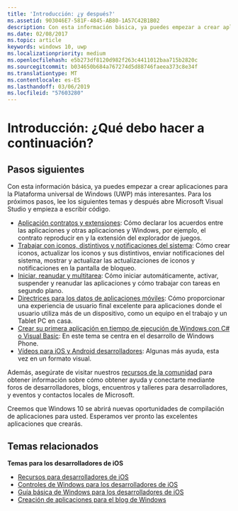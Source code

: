 ```yaml
---
title: 'Introducción: ¿y después?'
ms.assetid: 903046E7-581F-4845-AB80-1A57C42B1B02
description: Con esta información básica, ya puedes empezar a crear aplicaciones para la Plataforma universal de Windows (UWP) más interesantes.
ms.date: 02/08/2017
ms.topic: article
keywords: windows 10, uwp
ms.localizationpriority: medium
ms.openlocfilehash: e5b273df8120d982f263c4411012baa715b2820c
ms.sourcegitcommit: b034650b684a767274d5d88746faeea373c8e34f
ms.translationtype: MT
ms.contentlocale: es-ES
ms.lasthandoff: 03/06/2019
ms.locfileid: "57603280"
---
```

# <a name="getting-started-what-next"></a>Introducción: ¿Qué debo hacer a continuación?


## <a name="next-steps"></a>Pasos siguientes

Con esta información básica, ya puedes empezar a crear aplicaciones para la Plataforma universal de Windows (UWP) más interesantes. Para los próximos pasos, lee los siguientes temas y después abre Microsoft Visual Studio y empieza a escribir código.

-   [Aplicación contratos y extensiones](https://msdn.microsoft.com/library/windows/apps/hh464906): Cómo declarar los acuerdos entre las aplicaciones y otras aplicaciones y Windows, por ejemplo, el contrato reproducir en y la extensión del explorador de juegos.
-   [Trabajar con iconos, distintivos y notificaciones del sistema](https://msdn.microsoft.com/library/windows/apps/xaml/hh868259): Cómo crear iconos, actualizar los iconos y sus distintivos, enviar notificaciones del sistema, mostrar y actualizar las actualizaciones de iconos y notificaciones en la pantalla de bloqueo.
-   [Iniciar, reanudar y multitarea](https://msdn.microsoft.com/library/windows/apps/hh770837): Cómo iniciar automáticamente, activar, suspender y reanudar las aplicaciones y cómo trabajar con tareas en segundo plano.
-   [Directrices para los datos de aplicaciones móviles](https://msdn.microsoft.com/library/windows/apps/hh465094): Cómo proporcionar una experiencia de usuario final excelente para aplicaciones donde el usuario utiliza más de un dispositivo, como un equipo en el trabajo y un Tablet PC en casa.
-   [Crear su primera aplicación en tiempo de ejecución de Windows con C# o Visual Basic](https://go.microsoft.com/fwlink/p/?LinkID=394138): En este tema se centra en el desarrollo de Windows Phone.
-   [Vídeos para iOS y Android desarrolladores](https://msdn.microsoft.com/library/windows/apps/dn393982): Algunas más ayuda, esta vez en un formato visual.

Además, asegúrate de visitar nuestros [recursos de la comunidad](https://developer.microsoft.com/en-us/windows/support) para obtener información sobre cómo obtener ayuda y conectarte mediante foros de desarrolladores, blogs, encuentros y talleres para desarrolladores, y eventos y contactos locales de Microsoft.

Creemos que Windows 10 se abrirá nuevas oportunidades de compilación de aplicaciones para usted. Esperamos ver pronto las excelentes aplicaciones que crearás.

## <a name="related-topics"></a>Temas relacionados

**Temas para los desarrolladores de iOS**
* [Recursos para desarrolladores de iOS](https://msdn.microsoft.com/library/windows/apps/jj945493)
* [Controles de Windows para los desarrolladores de iOS](https://msdn.microsoft.com/library/windows/apps/dn263255)
* [Guía básica de Windows para los desarrolladores de iOS](https://msdn.microsoft.com/library/windows/apps/dn263256)
* [Creación de aplicaciones para el blog de Windows](https://blogs.windows.com/buildingapps/2016/01/27/visual-studio-walkthrough-for-ios-developers/)
